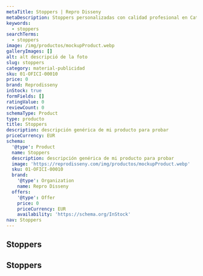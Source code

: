 ```yaml
---
metaTitle: Stoppers | Repro Disseny
metaDescription: Stoppers personalizadas con calidad profesional en Cataluña.
keywords:
  - stoppers
searchTerms:
  - stoppers
image: /img/productos/mockupProduct.webp
galleryImages: []
alt: alt descripció de la foto
slug: stoppers
category: material-publicidad
sku: 01-OFICI-00010
price: 0
brand: Reprodisseny
inStock: true
formFields: []
ratingValue: 0
reviewCount: 0
schemaType: Product
type: producto
title: Stoppers
description: descripción genérica de mi producto para probar
priceCurrency: EUR
schema:
  '@type': Product
  name: Stoppers
  description: descripción genérica de mi producto para probar
  image: 'https://reprodisseny.com/img/productos/mockupProduct.webp'
  sku: 01-OFICI-00010
  brand:
    '@type': Organization
    name: Repro Disseny
  offers:
    '@type': Offer
    price: 0
    priceCurrency: EUR
    availability: 'https://schema.org/InStock'
nav: Stoppers
---
```


## Stoppers

## Stoppers
